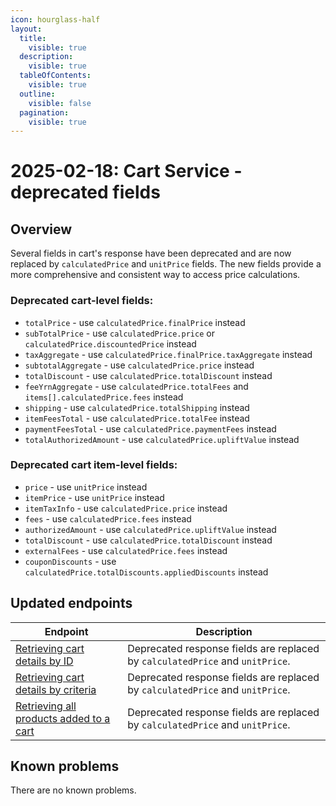 ```yaml
---
icon: hourglass-half
layout:
  title:
    visible: true
  description:
    visible: true
  tableOfContents:
    visible: true
  outline:
    visible: false
  pagination:
    visible: true
---
```


# 2025-02-18: Cart Service - deprecated fields

## Overview

Several fields in cart's response have been deprecated and are now replaced by `calculatedPrice` and `unitPrice` fields. The new fields provide a more comprehensive and consistent way to access price calculations.

### Deprecated cart-level fields:
- `totalPrice` - use `calculatedPrice.finalPrice` instead
- `subTotalPrice` - use `calculatedPrice.price` or `calculatedPrice.discountedPrice` instead
- `taxAggregate` - use `calculatedPrice.finalPrice.taxAggregate` instead
- `subtotalAggregate` - use `calculatedPrice.price` instead
- `totalDiscount` - use `calculatedPrice.totalDiscount` instead
- `feeYrnAggregate` - use `calculatedPrice.totalFees` and `items[].calculatedPrice.fees` instead
- `shipping` - use `calculatedPrice.totalShipping` instead
- `itemFeesTotal` - use `calculatedPrice.totalFee` instead
- `paymentFeesTotal` - use `calculatedPrice.paymentFees` instead
- `totalAuthorizedAmount` - use `calculatedPrice.upliftValue` instead

### Deprecated cart item-level fields:
- `price` - use `unitPrice` instead
- `itemPrice` - use `unitPrice` instead
- `itemTaxInfo` - use `calculatedPrice.price` instead
- `fees` - use `calculatedPrice.fees` instead
- `authorizedAmount` - use `calculatedPrice.upliftValue` instead
- `totalDiscount` - use `calculatedPrice.totalDiscount` instead
- `externalFees` - use `calculatedPrice.fees` instead
- `couponDiscounts` - use `calculatedPrice.totalDiscounts.appliedDiscounts` instead

## Updated endpoints

| Endpoint                                                                                               | Description                                                              |
|--------------------------------------------------------------------------------------------------------|--------------------------------------------------------------------------|
| [Retrieving cart details by ID](https://developer.emporix.io/documentation-portal/api-references/api-guides-and-references/api-references/checkout/cart/api-reference/carts#get-cart-tenant-carts-cartid)         | Deprecated response fields are replaced by `calculatedPrice` and `unitPrice`. |
| [Retrieving cart details by criteria](https://developer.emporix.io/documentation-portal/api-references/api-guides-and-references/api-references/checkout/cart/api-reference/carts#get-cart-tenant-carts) | Deprecated response fields are replaced by `calculatedPrice` and `unitPrice`. |
| [Retrieving all products added to a cart](https://developer.emporix.io/documentation-portal/api-references/api-guides-and-references/api-references/checkout/cart/api-reference/cart-items#get-cart-tenant-carts-cartid-items)           | Deprecated response fields are replaced by `calculatedPrice` and `unitPrice`. |

## Known problems

There are no known problems.
